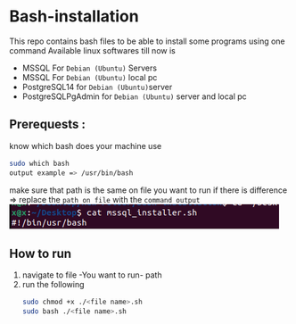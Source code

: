 # Bash-installation
This repo contains bash files to be able to install some programs using one command
Available linux softwares till now is 
- MSSQL For `Debian (Ubuntu)` Servers
- MSSQL For `Debian (Ubuntu)` local pc
- PostgreSQL14 for `Debian (Ubuntu)`server
- PostgreSQLPgAdmin for `Debian (Ubuntu)` server and local pc 

## Prerequests :

know which bash does your machine use

```bash
sudo which bash
output example => /usr/bin/bash
```
make sure that path is the same on file you want to run if there is difference => replace the `path on file` with the `command output`  
![Alt text](image.png)

## How to run
1) navigate to file -You want to run- path
2) run the following
    ```bash
    sudo chmod +x ./<file name>.sh
    sudo bash ./<file name>.sh
    ```

